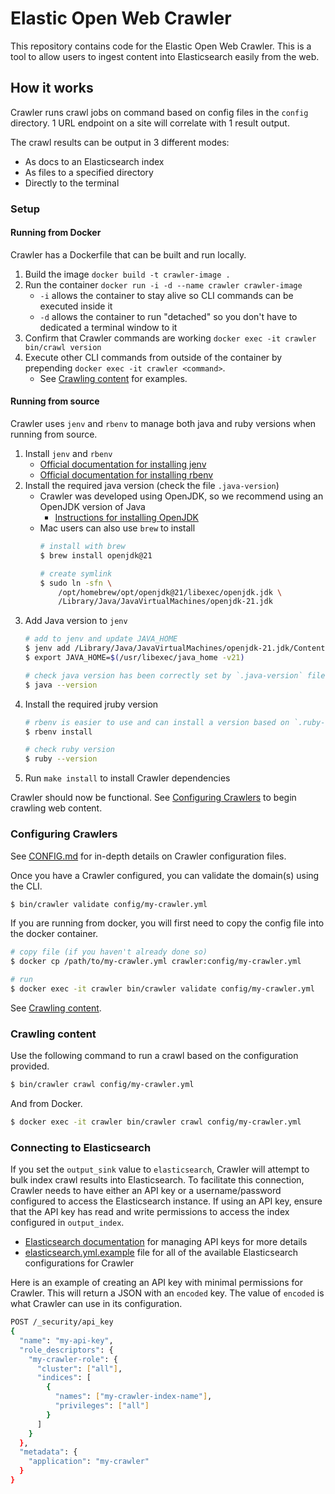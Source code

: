 # Elastic Open Web Crawler

This repository contains code for the Elastic Open Web Crawler.
This is a tool to allow users to ingest content into Elasticsearch easily from the web.

## How it works

Crawler runs crawl jobs on command based on config files in the `config` directory.
1 URL endpoint on a site will correlate with 1 result output.

The crawl results can be output in 3 different modes:

- As docs to an Elasticsearch index
- As files to a specified directory
- Directly to the terminal

### Setup

#### Running from Docker

Crawler has a Dockerfile that can be built and run locally.

1. Build the image `docker build -t crawler-image .`
2. Run the container `docker run -i -d --name crawler crawler-image`
   - `-i` allows the container to stay alive so CLI commands can be executed inside it
   - `-d` allows the container to run "detached" so you don't have to dedicated a terminal window to it
3. Confirm that Crawler commands are working `docker exec -it crawler bin/crawl version`
4. Execute other CLI commands from outside of the container by prepending `docker exec -it crawler <command>`.
   - See [Crawling content](#crawling-content) for examples.

#### Running from source

Crawler uses `jenv` and `rbenv` to manage both java and ruby versions when running from source.

1. Install `jenv` and `rbenv`
    - [Official documentation for installing jenv](https://www.jenv.be/)
    - [Official documentation for installing rbenv](https://github.com/rbenv/rbenv?tab=readme-ov-file#installation)
2. Install the required java version (check the file `.java-version`)
   - Crawler was developed using OpenJDK, so we recommend using an OpenJDK version of Java
     - [Instructions for installing OpenJDK](https://openjdk.org/install/)
   - Mac users can also use `brew` to install
        ```bash
        # install with brew
        $ brew install openjdk@21
 
        # create symlink
        $ sudo ln -sfn \
            /opt/homebrew/opt/openjdk@21/libexec/openjdk.jdk \
            /Library/Java/JavaVirtualMachines/openjdk-21.jdk
        ```
3. Add Java version to `jenv`
    ```bash
    # add to jenv and update JAVA_HOME
    $ jenv add /Library/Java/JavaVirtualMachines/openjdk-21.jdk/Contents/Home
    $ export JAVA_HOME=$(/usr/libexec/java_home -v21)

    # check java version has been correctly set by `.java-version` file
    $ java --version
    ```
4. Install the required jruby version
    ```bash
    # rbenv is easier to use and can install a version based on `.ruby-version` file
    $ rbenv install

    # check ruby version
    $ ruby --version
    ```
5. Run `make install` to install Crawler dependencies

Crawler should now be functional.
See [Configuring Crawlers](#configuring-crawlers) to begin crawling web content.

### Configuring Crawlers

See [CONFIG.md](docs/CONFIG.md) for in-depth details on Crawler configuration files.

Once you have a Crawler configured, you can validate the domain(s) using the CLI.

```bash
$ bin/crawler validate config/my-crawler.yml
```

If you are running from docker, you will first need to copy the config file into the docker container.

```bash
# copy file (if you haven't already done so)
$ docker cp /path/to/my-crawler.yml crawler:config/my-crawler.yml

# run 
$ docker exec -it crawler bin/crawler validate config/my-crawler.yml
```

See [Crawling content](#crawling-content).

### Crawling content

Use the following command to run a crawl based on the configuration provided.

```bash
$ bin/crawler crawl config/my-crawler.yml
```

And from Docker.

```bash
$ docker exec -it crawler bin/crawler crawl config/my-crawler.yml
```

### Connecting to Elasticsearch

If you set the `output_sink` value to `elasticsearch`, Crawler will attempt to bulk index crawl results into Elasticsearch.
To facilitate this connection, Crawler needs to have either an API key or a username/password configured to access the Elasticsearch instance.
If using an API key, ensure that the API key has read and write permissions to access the index configured in `output_index`.

- [Elasticsearch documentation](https://www.elastic.co/guide/en/elasticsearch/reference/current/security-api-create-api-key.html) for managing API keys for more details
- [elasticsearch.yml.example](config/elasticsearch.yml.example) file for all of the available Elasticsearch configurations for Crawler

Here is an example of creating an API key with minimal permissions for Crawler.
This will return a JSON with an `encoded` key.
The value of `encoded` is what Crawler can use in its configuration. 

```bash
POST /_security/api_key
{
  "name": "my-api-key",
  "role_descriptors": { 
    "my-crawler-role": {
      "cluster": ["all"],
      "indices": [
        {
          "names": ["my-crawler-index-name"],
          "privileges": ["all"]
        }
      ]
    }
  },
  "metadata": {
    "application": "my-crawler"
  }
}

```
